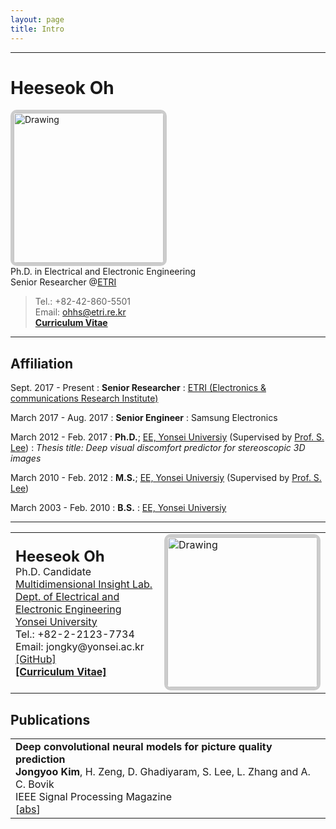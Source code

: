 ```yaml
---
layout: page
title: Intro
---
```


***

Heeseok Oh
============
<img src="http://ohheeseok.github.io/assets/img/DSC01682_h.jpg" alt="Drawing" style="
      height: 240px;
      border: 5px solid #ccc;
      border-radius: 10px;
      -moz-border-radius: 10px;
      -khtml-border-radius: 10px;
      -webkit-border-radius: 10px;
      "/><br>
Ph.D. in Electrical and Electronic Engineering<br>
Senior Researcher @[ETRI](http://etri.re.kr)<br>
> Tel.: +82-42-860-5501<br>
> Email: <ohhs@etri.re.kr><br>
> [**Curriculum Vitae**](http://ohheeseok.github.io/menu/heeseokoh-cv.pdf)
	  
***

Affiliation
---------

Sept. 2017 - Present
:   **Senior Researcher** 
:	[ETRI (Electronics & communications Research Institute)](http://etri.re.kr)<br>

March 2017 - Aug. 2017
:   **Senior Engineer**
:	Samsung Electronics<br>

March 2012 - Feb. 2017
:   **Ph.D.**; [EE, Yonsei Universiy](http://ee.yonsei.ac.kr) (Supervised by [Prof. S. Lee](http://insight.yonsei.ac.kr))
:	*Thesis title: Deep visual discomfort predictor for stereoscopic 3D images*<br>

March 2010 - Feb. 2012
:   **M.S.**; [EE, Yonsei Universiy](http://ee.yonsei.ac.kr) (Supervised by [Prof. S. Lee](http://insight.yonsei.ac.kr))<br>

March 2003 - Feb. 2010
:   **B.S.**
:	[EE, Yonsei Universiy](http://ee.yonsei.ac.kr)

***

<table class="cv">
  <tr>
    <td>
      <span class="blue_2"><font size="5"><strong>Heeseok Oh</strong></font></span><br>
      Ph.D. Candidate<br>
      <a href="http://insight.yonsei.ac.kr">Multidimensional Insight Lab.</a><br>
      <a href="http://ee.yonsei.ac.kr/">Dept. of Electrical and Electronic Engineering</a><br>
      <a href="http://yonsei.ac.kr/">Yonsei University</a><br>
      Tel.: +82-2-2123-7734<br>
      Email: jongky@yonsei.ac.kr<br>
      <a href="https://github.com/jongyookim/">[GitHub]</a><br>
      <a href="http://jongyookim.github.io/data/cv_jongyookim_paper.pdf"><strong>[Curriculum Vitae]</strong></a><br>
    </td>
    <td>
      <img src="assets/img/DSC01682_h.jpg" alt="Drawing" style="
      height: 240px;
      border: 5px solid #ccc;
      border-radius: 10px;
      -moz-border-radius: 10px;
      -khtml-border-radius: 10px;
      -webkit-border-radius: 10px;
      "/>
    </td>
  </tr>
</table>


## Publications

<table class="pub_table">

<tr>
<!--<th><img src="images/publications/kim_deep_2017.png"/></th>-->
<td>
    <span class="blue_2"><strong>Deep convolutional neural models for picture quality prediction</strong></span><br>
    <strong>Jongyoo Kim</strong>, H. Zeng, D. Ghadiyaram, S. Lee, L. Zhang and A. C. Bovik<br>
    IEEE Signal Processing Magazine<br>
[<a href='javascript: none'
    onclick='toggle("abs_kim_deep_spm_2017")'>abs</a>]<br>

<div id="abs_kim_deep_spm_2017" style="text-align: justify; display: none" markdown="1">
...
</div>

</td>
</tr>


</table>